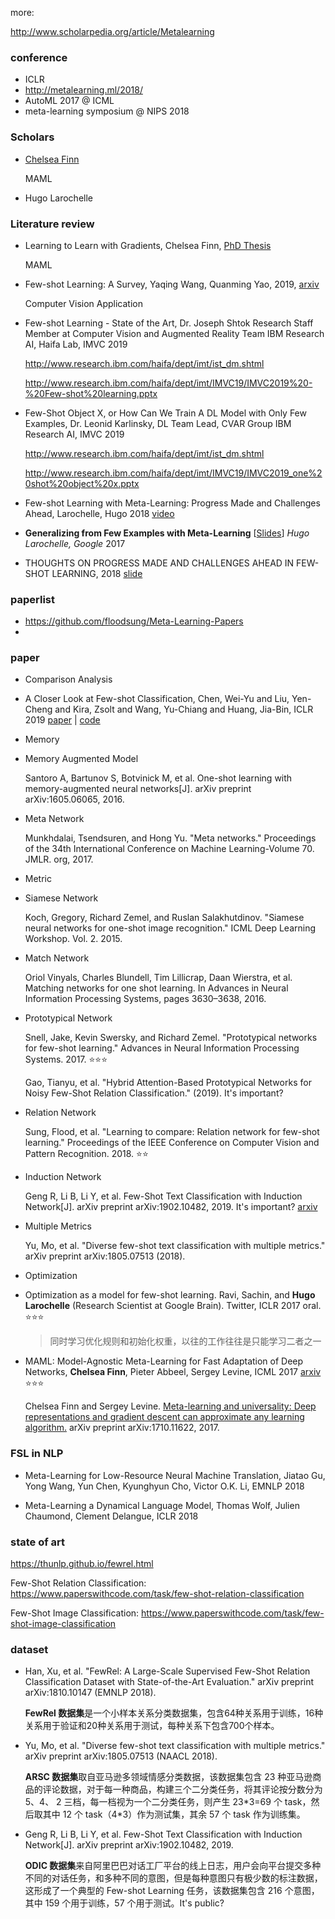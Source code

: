 more:

http://www.scholarpedia.org/article/Metalearning



### conference

+ ICLR
+ http://metalearning.ml/2018/
+ AutoML 2017 @ ICML
+ meta-learning symposium @ NIPS 2018



### Scholars

+ [Chelsea Finn](http://people.eecs.berkeley.edu/~cbfinn/)

  MAML

+ Hugo Larochelle

  

### Literature review

+ Learning to Learn with Gradients, Chelsea Finn, [PhD Thesis](http://people.eecs.berkeley.edu/~cbfinn/_files/dissertation.pdf) 

  MAML

+ Few-shot Learning: A Survey, Yaqing Wang, Quanming Yao, 2019, [arxiv](https://arxiv.org/abs/1904.05046v1) 

  Computer Vision Application

+ Few-shot Learning - State of the Art, Dr. Joseph Shtok Research Staff Member at Computer Vision and Augmented Reality Team IBM Research AI, Haifa Lab, IMVC 2019

  http://www.research.ibm.com/haifa/dept/imt/ist_dm.shtml

  http://www.research.ibm.com/haifa/dept/imt/IMVC19/IMVC2019%20-%20Few-shot%20learning.pptx

+ Few-Shot Object X, or How Can We Train A DL Model with Only Few Examples, Dr. Leonid Karlinsky, DL Team Lead, CVAR Group IBM Research AI, IMVC 2019

  http://www.research.ibm.com/haifa/dept/imt/ist_dm.shtml

  http://www.research.ibm.com/haifa/dept/imt/IMVC19/IMVC2019_one%20shot%20object%20x.pptx

+ Few-shot Learning with Meta-Learning: Progress Made and Challenges Ahead, Larochelle, Hugo 2018 [video](https://smartech.gatech.edu/handle/1853/60506) 

+ **Generalizing from Few Examples with Meta-Learning** [[Slides](https://sites.google.com/site/automl2017icml/accepted-papers/slides_hugo.pdf?attredirects=0)] *Hugo Larochelle, Google* 2017 

+ THOUGHTS ON PROGRESS MADE AND CHALLENGES AHEAD IN FEW-SHOT LEARNING, 2018 [slide](http://metalearning.ml/2018/slides/meta_learning_2018_Larochelle.pdf) 

### paperlist

+ https://github.com/floodsung/Meta-Learning-Papers
+ 

### paper

+ Comparison Analysis
+ A Closer Look at Few-shot Classification, Chen, Wei-Yu and Liu, Yen-Cheng and Kira, Zsolt and Wang, Yu-Chiang and  Huang, Jia-Bin, ICLR 2019 [paper](https://openreview.net/pdf?id=HkxLXnAcFQ) | [code](https://github.com/wyharveychen/CloserLookFewShot) 



+ Memory

+ Memory Augmented Model

  Santoro A, Bartunov S, Botvinick M, et al. One-shot learning with memory-augmented neural networks[J]. arXiv preprint arXiv:1605.06065, 2016.

+ Meta Network

  Munkhdalai, Tsendsuren, and Hong Yu. "Meta networks." Proceedings of the 34th International Conference on Machine Learning-Volume 70. JMLR. org, 2017.



+ Metric

+ Siamese Network

  Koch, Gregory, Richard Zemel, and Ruslan Salakhutdinov. "Siamese neural networks for one-shot image recognition." ICML Deep Learning Workshop. Vol. 2. 2015.

+ Match Network

  Oriol Vinyals, Charles Blundell, Tim Lillicrap, Daan Wierstra, et al. Matching networks for one shot learning. In Advances in Neural Information Processing Systems, pages 3630–3638, 2016.

+ Prototypical Network

  Snell, Jake, Kevin Swersky, and Richard Zemel. "Prototypical networks for few-shot learning." Advances in Neural Information Processing Systems. 2017. :star::star::star:

  Gao, Tianyu, et al. "Hybrid Attention-Based Prototypical Networks for Noisy Few-Shot Relation Classification." (2019). It's important?

+ Relation Network

  Sung, Flood, et al. "Learning to compare: Relation network for few-shot learning." Proceedings of the IEEE Conference on Computer Vision and Pattern Recognition. 2018. :star::star: 

+ Induction Network

  Geng R, Li B, Li Y, et al. Few-Shot Text Classification with Induction Network[J]. arXiv preprint arXiv:1902.10482, 2019. It's important? [arxiv](https://arxiv.org/pdf/1902.10482v1.pdf) 

+ Multiple Metrics

  Yu, Mo, et al. "Diverse few-shot text classification with multiple metrics." arXiv preprint arXiv:1805.07513 (2018).



- Optimization

- Optimization as a model for few-shot learning. Ravi, Sachin, and **Hugo Larochelle** (Research Scientist at Google Brain). Twitter,  ICLR 2017 oral. :star::star::star: 

  > 同时学习优化规则和初始化权重，以往的工作往往是只能学习二者之一


+ MAML: Model-Agnostic Meta-Learning for Fast Adaptation of Deep Networks, **Chelsea Finn**, Pieter Abbeel, Sergey Levine, ICML 2017 [arxiv](https://arxiv.org/abs/1703.03400)  :star::star::star: 

  Chelsea Finn and Sergey Levine. [Meta-learning and universality: Deep representations and gradient descent can approximate any learning algorithm.](https://arxiv.org/abs/1710.11622) arXiv preprint arXiv:1710.11622, 2017.



### FSL in NLP

+ Meta-Learning for Low-Resource Neural Machine Translation, Jiatao Gu, Yong Wang, Yun Chen, Kyunghyun Cho, Victor O.K. Li, EMNLP 2018

+ Meta-Learning a Dynamical Language Model, Thomas Wolf, Julien Chaumond, Clement Delangue, ICLR 2018

### state of art

https://thunlp.github.io/fewrel.html



Few-Shot Relation Classification: https://www.paperswithcode.com/task/few-shot-relation-classification

Few-Shot Image Classification: https://www.paperswithcode.com/task/few-shot-image-classification



### dataset

+ Han, Xu, et al. "FewRel: A Large-Scale Supervised Few-Shot Relation Classification Dataset with State-of-the-Art Evaluation." arXiv preprint arXiv:1810.10147 (EMNLP 2018).

  **FewRel 数据集**是一个小样本关系分类数据集，包含64种关系用于训练，16种关系用于验证和20种关系用于测试，每种关系下包含700个样本。

+ Yu, Mo, et al. "Diverse few-shot text classification with multiple metrics." arXiv preprint arXiv:1805.07513 (NAACL 2018).

  **ARSC 数据集**取自亚马逊多领域情感分类数据，该数据集包含 23 种亚马逊商品的评论数据，对于每一种商品，构建三个二分类任务，将其评论按分数分为 5、4、 2 三档，每一档视为一个二分类任务，则产生 23*3=69 个 task，然后取其中 12 个 task（4\*3）作为测试集，其余 57 个 task 作为训练集。

+ Geng R, Li B, Li Y, et al. Few-Shot Text Classification with Induction Network[J]. arXiv preprint arXiv:1902.10482, 2019.

  **ODIC 数据集**来自阿里巴巴对话工厂平台的线上日志，用户会向平台提交多种不同的对话任务，和多种不同的意图，但是每种意图只有极少数的标注数据，这形成了一个典型的 Few-shot Learning 任务，该数据集包含 216 个意图，其中 159 个用于训练，57 个用于测试。It's public?













